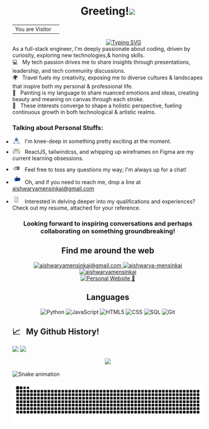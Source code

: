 <h1 align="center">Greeting!<img src="https://media.giphy.com/media/hvRJCLFzcasrR4ia7z/giphy.gif" width="40"></h1>

<div align="center">
  <table>
    <tr>
      <td>You are Visitor</td>
      <td><img src="https://profile-counter.glitch.me/aishwaryamensinkai/count.svg" alt="" /></td>
    </tr>
  </table>
</div>

<div align="center">
  &nbsp;&nbsp;&nbsp;&nbsp;&nbsp;&nbsp;&nbsp;&nbsp;&nbsp;&nbsp;&nbsp;&nbsp;&nbsp;&nbsp;&nbsp;&nbsp;&nbsp;&nbsp;&nbsp;&nbsp;
  <a href="https://git.io/typing-svg"><img src="https://readme-typing-svg.demolab.com?font=Fira+Code&pause=1000&random=true&width=435&lines=I'm+Aishwarya+Girish+Mensinkai" alt="Typing SVG" /></a>
</div>

<p style="margin-bottom: 0px !important; margin-top: 0px !important; ">
  As a full-stack engineer, I'm deeply passionate about coding, driven by curiosity, exploring new technologies,& honing skills.
  <br/>
</p>

<p style="margin-bottom: 0px !important; margin-top: 0px !important; ">
  💻 &nbsp; My tech passion drives me to share insights through presentations, leadership, and tech community discussions.
  <br/>
  🌍 &nbsp; Travel fuels my creativity, exposing me to diverse cultures & landscapes that inspire both my personal & professional life.
  <br/>
  🎨 &nbsp; Painting is my language to share nuanced emotions and ideas, creating beauty and meaning on canvas through each stroke.
  <br/>
  🌟 &nbsp; These interests converge to shape a holistic perspective, fueling continuous growth in both technological & artistic realms.
</p>

<h3>
  Talking about Personal Stuffs:
</h3>

<ul style="padding:0px;">
  <li style="margin-bottom: 10px;margin-top: 10px;">
    <img src="https://github.com/aishwaryamensinkai/aishwaryamensinkai/blob/main/assets/developer.gif?raw=true" width="21" />&nbsp;&nbsp;
    I'm knee-deep in something pretty exciting at the moment.
  </li>
  <li style="margin-bottom: 10px;margin-top: 10px;">
    <img src="https://github.com/aishwaryamensinkai/aishwaryamensinkai/blob/main/assets/lightning.gif?raw=true" width="21" />&nbsp;&nbsp;
    ReactJS, tailwindcss, and whipping up wireframes on Figma are my current learning obsessions.
  </li>
  <li style="margin-bottom: 10px;margin-top: 10px;">
    <img src="https://github.com/aishwaryamensinkai/aishwaryamensinkai/blob/main/assets/message.gif?raw=true" width="21" />&nbsp;&nbsp;
    Feel free to toss any questions my way; I'm always up for a chat!
  </li>
  <li style="margin-bottom: 10px;margin-top: 10px;">
    <img src="https://github.com/aishwaryamensinkai/aishwaryamensinkai/blob/main/assets/letterbox.gif?raw=true" width="21" />&nbsp;&nbsp;
    Oh, and if you need to reach me, drop a line at <a href="mailto:aishwaryamensinkai@gmail.com">aishwaryamensinkai@gmail.com</a>
  </li>
  <li style="margin-bottom: 10px;margin-top: 10px;">
    <img src="https://github.com/aishwaryamensinkai/aishwaryamensinkai/blob/main/assets/doc.gif?raw=true" width="21" />&nbsp;&nbsp;
    Interested in delving deeper into my qualifications and experiences? Check out my resume, attached for your reference.
  </li>
</ul>

<h3 align="center">
  <b>
    Looking forward to inspiring conversations and perhaps collaborating on something groundbreaking!
  </b>
</h3>

<div align="center">
  <h2>Find me around the web</h2>
  <p>
    <a href="mailto:aishwaryamensinkai@gmail.com">
      <img src="https://img.shields.io/badge/aishwaryamensinkai@gmail.com-red?style=for-the-badge&logo=Gmail&logoColor=white&link=mailto:aishwaryamensinkai@gmail.com" alt="aishwaryamensinkai@gmail.com" />
    </a>
    <a href="https://www.linkedin.com/in/aishwarya-mensinkai/">
      <img src="https://img.shields.io/badge/aishwarya--mensinkai-0a66c2?style=for-the-badge&logo=linkedin&logoColor=white&link=https://www.linkedin.com/in/aishwarya-mensinkai/" alt="aishwarya-mensinkai" />
    </a>
    <a href="https://github.com/aishwaryamensinkai">
      <img src="https://img.shields.io/badge/aishwaryamensinkai-black?style=for-the-badge&logo=github&logoColor=white&link=https://github.com/aishwaryamensinkai" alt="aishwaryamensinkai" />
    </a>
    <br/>
    <a href="https://google.com/">
      <img src="https://img.shields.io/badge/Personal%20Website%20%F0%9F%92%BC-38678f?style=for-the-badge&link=https://google.com/" alt="Personal Website 💼" />
    </a>
  </p>


  <h2>Languages</h2>

  ![Python](https://img.shields.io/badge/-Python-000?&style=for-the-badge&logo=Python)
  ![JavaScript](https://img.shields.io/badge/-JavaScript-000?&style=for-the-badge&logo=JavaScript)
  ![HTML5](https://img.shields.io/badge/-HTML5-000?&style=for-the-badge&logo=HTML5)
  ![CSS](https://img.shields.io/badge/-css3-000?&style=for-the-badge&logo=css3)
  ![SQL](https://img.shields.io/badge/-SQL-000?&style=for-the-badge&logo=MySQL)
  ![Git](https://img.shields.io/badge/-git-000?&style=for-the-badge&logo=git)
</div>

<h2> 📈 &nbsp; My Github History!</h2

<p align="center">
  <img src="https://github-readme-stats-git-masterrstaa-rickstaa.vercel.app/api?username=aishwaryamensinkai&show_icons=true&theme=merko">
  <img src="https://github-readme-streak-stats.herokuapp.com?user=aishwaryamensinkai&theme=merko&date_format=M%20j%5B%2C%20Y%5D">

<p align="center">
  <img src="https://github-readme-stats-git-masterrstaa-rickstaa.vercel.app/api/top-langs/?username=aishwaryamensinkai&layout=compact&theme=merko">

![Snake animation](https://github.com/Gchism94/Gchism94/raw/output/github-contribution-grid-snake-dark.svg?palette=github-dark)


![Snake animation](https://github.com/aishwaryamensinkai/aishwaryamensinkai/blob/output/github-contribution-grid-snake.svg?palette=github-dark)



